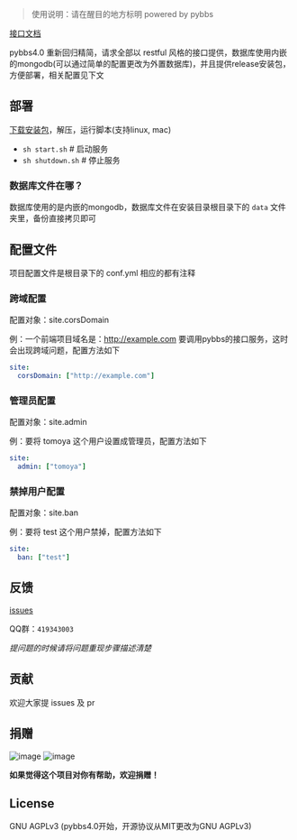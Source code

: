 > 使用说明：请在醒目的地方标明 powered by pybbs

[接口文档](https://github.com/tomoya92/pybbs/blob/master/api.md)

pybbs4.0 重新回归精简，请求全部以 restful 风格的接口提供，数据库使用内嵌的mongodb(可以通过简单的配置更改为外置数据库)，并且提供release安装包，方便部署，相关配置见下文

## 部署

[下载安装包](https://github.com/tomoya92/pybbs/releases)，解压，运行脚本(支持linux, mac)

- `sh start.sh`      # 启动服务
- `sh shutdown.sh`   # 停止服务

### 数据库文件在哪？

数据库使用的是内嵌的mongodb，数据库文件在安装目录根目录下的 `data` 文件夹里，备份直接拷贝即可

## 配置文件

项目配置文件是根目录下的 conf.yml 相应的都有注释

### 跨域配置

配置对象：site.corsDomain

例：一个前端项目域名是：http://example.com 要调用pybbs的接口服务，这时会出现跨域问题，配置方法如下

```yml
site: 
  corsDomain: ["http://example.com"]
```

### 管理员配置

配置对象：site.admin

例：要将 tomoya 这个用户设置成管理员，配置方法如下

```yml
site: 
  admin: ["tomoya"]
```

### 禁掉用户配置

配置对象：site.ban

例：要将 test 这个用户禁掉，配置方法如下

```yml
site: 
  ban: ["test"]
```

## 反馈

[issues](https://github.com/tomoya92/pybbs/issues)

QQ群：`419343003`

*提问题的时候请将问题重现步骤描述清楚*

## 贡献

欢迎大家提 issues 及 pr 

## 捐赠

![image](https://cloud.githubusercontent.com/assets/6915570/18000010/9283d530-6bae-11e6-8c34-cd27060b9074.png)
![image](https://cloud.githubusercontent.com/assets/6915570/17999995/7c2a4db4-6bae-11e6-891c-4b6bc4f00f4b.png)

**如果觉得这个项目对你有帮助，欢迎捐赠！**

## License

GNU AGPLv3 (pybbs4.0开始，开源协议从MIT更改为GNU AGPLv3)
